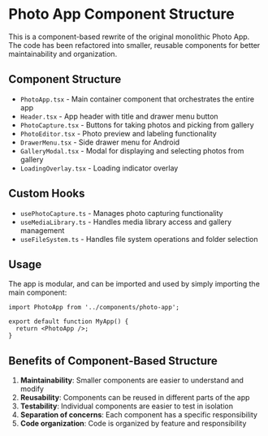 # Photo App Component Structure

This is a component-based rewrite of the original monolithic Photo App. The code has been refactored into smaller, reusable components for better maintainability and organization.

## Component Structure

- `PhotoApp.tsx` - Main container component that orchestrates the entire app
- `Header.tsx` - App header with title and drawer menu button
- `PhotoCapture.tsx` - Buttons for taking photos and picking from gallery
- `PhotoEditor.tsx` - Photo preview and labeling functionality
- `DrawerMenu.tsx` - Side drawer menu for Android
- `GalleryModal.tsx` - Modal for displaying and selecting photos from gallery
- `LoadingOverlay.tsx` - Loading indicator overlay

## Custom Hooks

- `usePhotoCapture.ts` - Manages photo capturing functionality
- `useMediaLibrary.ts` - Handles media library access and gallery management
- `useFileSystem.ts` - Handles file system operations and folder selection

## Usage

The app is modular, and can be imported and used by simply importing the main component:

```tsx
import PhotoApp from '../components/photo-app';

export default function MyApp() {
  return <PhotoApp />;
}
```

## Benefits of Component-Based Structure

1. **Maintainability**: Smaller components are easier to understand and modify
2. **Reusability**: Components can be reused in different parts of the app
3. **Testability**: Individual components are easier to test in isolation
4. **Separation of concerns**: Each component has a specific responsibility
5. **Code organization**: Code is organized by feature and responsibility 